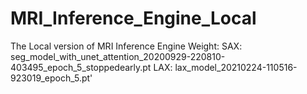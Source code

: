 # MRI_Inference_Engine_Local
The Local version of MRI Inference Engine
Weight:
SAX: seg_model_with_unet_attention_20200929-220810-403495_epoch_5_stoppedearly.pt
LAX: lax_model_20210224-110516-923019_epoch_5.pt'
